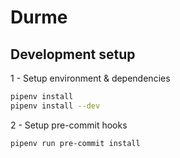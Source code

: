 # Durme

## Development setup

1 - Setup environment & dependencies

```bash
pipenv install
pipenv install --dev
```

2 - Setup pre-commit hooks

```bash
pipenv run pre-commit install
```
